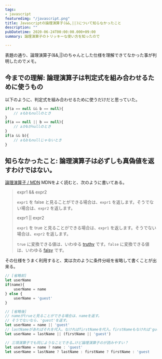 ```yaml
---
tags:
- javascript
featuredimg: "/javascript.png"
title: Javascriptの論理演算子(&&,||)について知らなかったこと
description: ""
pubDatetime: 2020-06-24T00:00:00.000+09:00
summary: 論理演算子のトリッキーな使い方を知ったので

---
```

表題の通り、論理演算子(&&,||)のちゃんとした仕様を理解できてなかった事が判明したのでメモ。

## 今までの理解: 論理演算子は判定式を組み合わせるために使うもの

以下のように、判定式を組み合わせるために使うだけだと思っていた。

``` javascript
if(a == null && b == null){
    // aもbもnullのとき
}
if(a == null || b == null){
    // aかbがnullのとき
}
if(a && b){
    // aもbもnullじゃないとき
}
```

## 知らなかったこと: 論理演算子は必ずしも真偽値を返すわけではない。

[論理演算子 / MDN](https://developer.mozilla.org/ja/docs/Web/JavaScript/Reference/Operators/Logical_Operators) MDNをよく読むと、次のように書いてある。

> expr1 && expr2
>
> `expr1` を false と見ることができる場合は、`expr1` を返します。そうでない場合は、`expr2` を返します。
>
> expr1 || expr2
>
> `expr1` を true と見ることができる場合は、`expr1` を返します。そうでない場合は、`expr2` を返します。
>
> `true` に変換できる値は、いわゆる [truthy](https://developer.mozilla.org/ja/docs/Glossary/Truthy) です。`false` に変換できる値は、いわゆる [falsy](https://developer.mozilla.org/ja/docs/Glossary/Falsy) です。

その仕様をうまく利用すると、実は次のように条件分岐を省略して書くことが出来る。

```js
// [省略前]
let userName
if(name){
	userName = name
} else {
	userName = 'guest'
}

// [省略後]
// nameがtrueと見ることができる場合は、nameを返す。
// そうでないなら、'guest'を返す。
let userName = name || 'guest'
// lastNameがあればそれを代入。なければfirstNameを代入。firstNameもなければ'guest'を代入。
let userName = lastName || (firstName || 'guest')

// 三項演算子でも同じようなことできる…けど論理演算子のが読みやすい？
let userName = name ? name : 'guest'
let userName = lastName ? lastName : firstName ? firstName : 'guest
```
